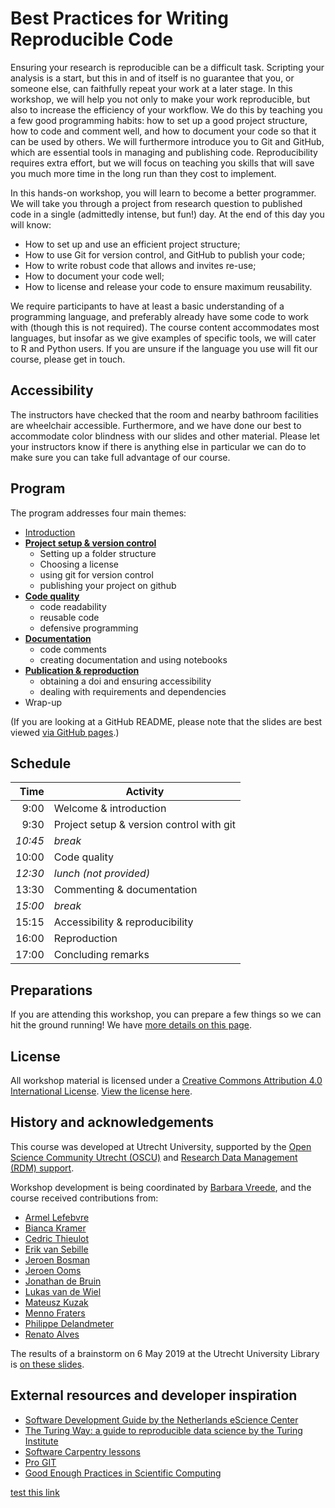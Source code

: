 # Best Practices for Writing Reproducible Code

Ensuring your research is reproducible can be a difficult task. Scripting your analysis is a start, but this in and of itself is no guarantee that you, or someone else, can faithfully repeat your work at a later stage. In this workshop, we will help you not only to make your work reproducible, but also to increase the efficiency of your workflow. We do this by teaching you a few good programming habits: how to set up a good project structure, how to code and comment well, and how to document your code so that it can be used by others. We will furthermore introduce you to Git and GitHub, which are essential tools in managing and publishing code. Reproducibility requires extra effort, but we will focus on teaching you skills that will save you much more time in the long run than they cost to implement.

In this hands-on workshop, you will learn to become a better programmer. We will take you through a project from research question to published code in a single (admittedly intense, but fun!) day. At the end of this day you will know:

- How to set up and use an efficient project structure;
- How to use Git for version control, and GitHub to publish your code;
- How to write robust code that allows and invites re-use;
- How to document your code well;
- How to license and release your code to ensure maximum reusability.

We require participants to have at least a basic understanding of a programming language, and preferably already have some code to work with (though this is not required). The course content accommodates most languages, but insofar as we give examples of specific tools, we will cater to R and Python users. If you are unsure if the language you use will fit our course, please get in touch.

## Accessibility

The instructors have checked that the room and nearby bathroom facilities are wheelchair accessible. Furthermore, and we have done our best to accommodate color blindness with our slides and other material. Please let your instructors know if there is anything else in particular we can do to make sure you can take full advantage of our course.


## Program

The program addresses four main themes:
- [Introduction](slides/slides_introduction.html)
- [**Project setup & version control**](slides/slides_project-setup.html)
  - Setting up a folder structure
  - Choosing a license
  - using git for version control
  - publishing your project on github
- [**Code quality**](slides/slides_code-quality.html)
  - code readability
  - reusable code
  - defensive programming
- [**Documentation**](slides/slides_documentation.html)  
  - code comments
  - creating documentation and using notebooks
- [**Publication & reproduction**](slides/slides_reproducibility.html)
  - obtaining a doi and ensuring accessibility
  - dealing with requirements and dependencies
- Wrap-up

(If you are looking at a GitHub README, please note that the slides are best viewed [via GitHub pages](https://utrechtuniversity.github.io/workshop-computational-reproducibility/).)


## Schedule

| Time  | Activity |
|-------:|----------|
|9:00 | Welcome & introduction| 
| 9:30 | Project setup & version control with git |
| _10:45_ | _break_|
| 10:00 | Code quality |
|_12:30_ | _lunch (not provided)_ |
| 13:30 | Commenting & documentation |
|_15:00_| _break_ |
| 15:15 | Accessibility & reproducibility| 
| 16:00 | Reproduction|
| 17:00 | Concluding remarks|

## Preparations

If you are attending this workshop, you can prepare a few things so we can hit the ground running! We have [more details on this page](preparations).


## License

All workshop material is licensed under a [Creative Commons Attribution 4.0 International License](http://creativecommons.org/licenses/by/4.0/). [View the license here](https://github.com/UtrechtUniversity/workshop-computational-reproducibility/blob/master/LICENSE.md).


## History and acknowledgements

This course was developed at Utrecht University, supported by the [Open Science Community Utrecht (OSCU)](https://openscience-utrecht.com) and [Research Data Management (RDM) support](https://www.uu.nl/en/research/research-data-management).

Workshop development is being coordinated by [Barbara Vreede](https://github.com/bvreede), and the course received contributions from:
- [Armel Lefebvre](https://github.com/armell)
- [Bianca Kramer](https://github.com/bmkramer)
- [Cedric Thieulot](https://github.com/cedrict)
- [Erik van Sebille](https://github.com/erikvansebille)
- [Jeroen Bosman](https://github.com/JeroenBosman)
- [Jeroen Ooms](https://github.com/jeroen)
- [Jonathan de Bruin](https://github.com/J535D165)
- [Lukas van de Wiel](https://github.com/hooiberg)
- [Mateusz Kuzak](https://twitter.com/matkuzak)
- [Menno Fraters](https://github.com/MFraters)
- [Philippe Delandmeter](https://github.com/delandmeterp)
- [Renato Alves](https://github.com/unode)

The results of a brainstorm on 6 May 2019 at the Utrecht University Library is [on these slides](https://docs.google.com/presentation/d/1MIPsWt08Kixe1TZfPeM8LvJv7p2es7lZ4Ui88FYbl5Y/edit?usp=sharing).


## External resources and developer inspiration

- [Software Development Guide by the Netherlands eScience Center](https://guide.esciencecenter.nl/)
- [The Turing Way: a guide to reproducible data science by the Turing Institute](https://the-turing-way.netlify.app/welcome)
- [Software Carpentry lessons](https://github.com/swcarpentry/swcarpentry)
- [Pro GIT](https://www.git-scm.com/book/en/v2)
- [Good Enough Practices in Scientific Computing](https://journals.plos.org/ploscompbiol/article?id=10.1371/journal.pcbi.1005510)

[test this link](test.html)
